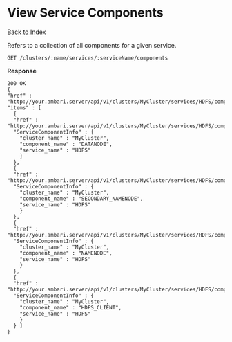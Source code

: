 View Service Components
=====

[Back to Index](index.md)

Refers to a collection of all components for a given service.

    GET /clusters/:name/services/:serviceName/components

**Response**

    200 OK
    {
    "href" : "http://your.ambari.server/api/v1/clusters/MyCluster/services/HDFS/components",
    "items" : [
      {
      "href" : "http://your.ambari.server/api/v1/clusters/MyCluster/services/HDFS/components/DATANODE",
      "ServiceComponentInfo" : {
        "cluster_name" : "MyCluster",
        "component_name" : "DATANODE",
        "service_name" : "HDFS"
        }
      },
      {
      "href" : "http://your.ambari.server/api/v1/clusters/MyCluster/services/HDFS/components/SECONDARY_NAMENODE",
      "ServiceComponentInfo" : {
        "cluster_name" : "MyCluster",
        "component_name" : "SECONDARY_NAMENODE",
        "service_name" : "HDFS"
        }
      },
      {
      "href" : "http://your.ambari.server/api/v1/clusters/MyCluster/services/HDFS/components/NAMENODE",
      "ServiceComponentInfo" : {
        "cluster_name" : "MyCluster",
        "component_name" : "NAMENODE",
        "service_name" : "HDFS"
        }
      },
      {
      "href" : "http://your.ambari.server/api/v1/clusters/MyCluster/services/HDFS/components/HDFS_CLIENT",
      "ServiceComponentInfo" : {
        "cluster_name" : "MyCluster",
        "component_name" : "HDFS_CLIENT",
        "service_name" : "HDFS"
        }
      } ]
    }
